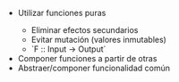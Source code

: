 <div class="fragment">
  <ul>
    <li>
      <p>Utilizar funciones puras</p>
      <ul>
        <li>Eliminar efectos secundarios</li>
        <li>Evitar mutación (valores inmutables)</li>
        <li>`F :: Input -> Output`</li>
      </ul>
    </li>
    <li>Componer funciones a partir de otras</li>
    <li>Abstraer/componer funcionalidad común</li>
  </ul>
</div>
